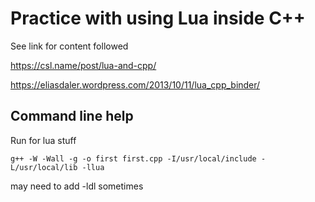 # Practice with using Lua inside C++
See link for content followed

https://csl.name/post/lua-and-cpp/

https://eliasdaler.wordpress.com/2013/10/11/lua_cpp_binder/

## Command line help
Run for lua stuff

    g++ -W -Wall -g -o first first.cpp -I/usr/local/include -L/usr/local/lib -llua
    
may need to add -ldl sometimes
